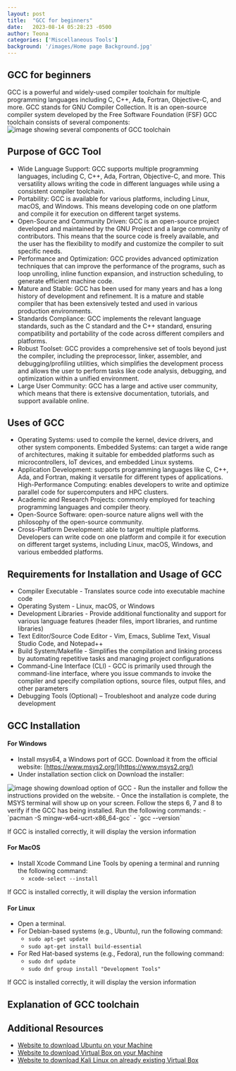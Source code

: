 ```yaml
---
layout: post
title:  "GCC for beginners"
date:   2023-08-14 05:28:23 -0500
author: Teona
categories: ['Miscellaneous Tools']
background: '/images/Home page Background.jpg'
---
```


## GCC for beginners

GCC is a powerful and widely-used compiler toolchain for multiple programming languages including C, C++, Ada, Fortran, Objective-C, and more. GCC stands for GNU Compiler Collection. It is an open-source compiler system developed by the Free Software Foundation (FSF)
GCC toolchain consists of several components: 
 <img class="img-fluid" src="/EHEblog/images/GCC/1.png" alt="image showing several components of GCC toolchain">

 ## Purpose of GCC Tool

- Wide Language Support: GCC supports multiple programming languages, including C, C++, Ada, Fortran, Objective-C, and more. This versatility allows writing the code in different languages while using a consistent compiler toolchain.
- Portability: GCC is available for various platforms, including Linux, macOS, and Windows. This means developing code on one platform and compile it for execution on different target systems.
- Open-Source and Community Driven: GCC is an open-source project developed and maintained by the GNU Project and a large community of contributors. This means that the source code is freely available, and the user has the flexibility to modify and customize the compiler to suit specific needs.
- Performance and Optimization: GCC provides advanced optimization 
    techniques that can improve the performance of the programs, such as 
    loop unrolling, inline function expansion, and instruction scheduling, 
    to generate efficient machine code.
- Mature and Stable: GCC has been used for many years and has a long history of development and refinement. It is a mature and stable compiler that has been extensively tested and used in various production environments.
- Standards Compliance: GCC implements the relevant language standards, such as the C standard and the C++ standard, ensuring compatibility and portability of the code across different compilers and platforms.
- Robust Toolset: GCC provides a comprehensive set of tools beyond just the compiler, including the preprocessor, linker, assembler, and debugging/profiling utilities, which simplifies the development process and allows the user to perform tasks like code analysis, debugging, and optimization within a unified environment.
- Large User Community: GCC has a large and active user community, 
    which means that there is extensive documentation, tutorials, and support
    available online. 
## Uses of GCC
- Operating Systems: used to compile the kernel, device drivers, and other system components. 
Embedded Systems: can target a wide range of architectures, making it suitable for embedded platforms such as microcontrollers, IoT devices, and embedded Linux systems. 
- Application Development: supports programming languages like C, C++, Ada, and Fortran, making it versatile for different types of applications. 
High-Performance Computing: enables developers to write and optimize parallel code for supercomputers and HPC clusters. 
- Academic and Research Projects: commonly employed for teaching programming languages and compiler theory. 
- Open-Source Software: open-source nature aligns well with the philosophy of the open-source community. 
- Cross-Platform Development: able to target multiple platforms. Developers can write code on 
one platform and compile it for execution on different target systems, including Linux, macOS, 
Windows, and various embedded platforms.
## Requirements for Installation and Usage of GCC
- Compiler Executable - Translates source code into executable machine code
- Operating System - Linux, macOS, or Windows
- Development Libraries - Provide additional functionality and support for various language features (header files, import libraries, and runtime libraries)
- Text Editor/Source Code Editor -  Vim, Emacs, Sublime Text, Visual Studio Code, and Notepad++
- Build System/Makefile - Simplifies the compilation and linking process by automating repetitive tasks and managing project configurations
- Command-Line Interface (CLI) - GCC is primarily used through the command-line interface, where you issue commands to invoke the compiler and specify compilation options, source files, output files, and other parameters
- Debugging Tools (Optional) – Troubleshoot and analyze code during development

## GCC Installation

#### For Windows
- Install msys64, a Windows port of GCC. Download it from the official website: [https://www.msys2.org/](https://www.msys2.org/) 
- Under installation section click on Download the installer:
 <img class="img-fluid" src="/EHEblog/images/GCC/2.png" alt="image showing download option of GCC">
- Run the installer and follow the instructions provided on the website. 
- Once the installation is complete, the MSYS terminal will show up on your screen. Follow the steps 6, 7 and 8 to verify if the GCC has being installed. Run the following commands:
  - `pacman -S mingw-w64-ucrt-x86_64-gcc`
  - `gcc --version`

If GCC is installed correctly, it will display the version information

#### For MacOS
- Install Xcode Command Line Tools by opening a terminal and running the following command:
    - `xcode-select --install`
 
 If GCC is installed correctly, it will display the version information

 #### For Linux
- Open a terminal.
- For Debian-based systems (e.g., Ubuntu), run the following command:
    - `sudo apt-get update`
    - `sudo apt-get install build-essential`
- For Red Hat-based systems (e.g., Fedora), run the following command:
    - `sudo dnf update`
    - `sudo dnf group install "Development Tools"`

 If GCC is installed correctly, it will display the version information

 ## Explanation of GCC toolchain

 ## Additional Resources	 
 - [Website to download Ubuntu on your Machine](https://ubuntu.com/download/desktop)
 - [Website to download Virtual Box on your Machine](https://www.virtualbox.org/wiki/Downloads)
- [Website to download Kali Linux on already existing Virtual Box](https://www.kali.org/)





 
